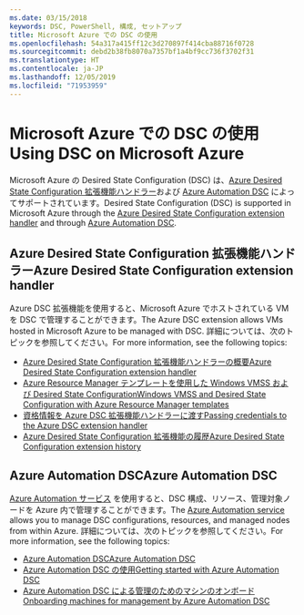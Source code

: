 ```yaml
---
ms.date: 03/15/2018
keywords: DSC, PowerShell, 構成, セットアップ
title: Microsoft Azure での DSC の使用
ms.openlocfilehash: 54a317a415ff12c3d270897f414cba88716f0728
ms.sourcegitcommit: debd2b38fb8070a7357bf1a4bf9cc736f3702f31
ms.translationtype: HT
ms.contentlocale: ja-JP
ms.lasthandoff: 12/05/2019
ms.locfileid: "71953959"
---
```

# <a name="using-dsc-on-microsoft-azure"></a><span data-ttu-id="9e4ee-103">Microsoft Azure での DSC の使用</span><span class="sxs-lookup"><span data-stu-id="9e4ee-103">Using DSC on Microsoft Azure</span></span>

<span data-ttu-id="9e4ee-104">Microsoft Azure の Desired State Configuration (DSC) は、[Azure Desired State Configuration 拡張機能ハンドラー](/azure/virtual-machines/extensions/dsc-overview)および [Azure Automation DSC](/azure/automation/automation-dsc-overview) によってサポートされています。</span><span class="sxs-lookup"><span data-stu-id="9e4ee-104">Desired State Configuration (DSC) is supported in Microsoft Azure through the [Azure Desired State Configuration extension handler](/azure/virtual-machines/extensions/dsc-overview) and through [Azure Automation DSC](/azure/automation/automation-dsc-overview).</span></span>

## <a name="azure-desired-state-configuration-extension-handler"></a><span data-ttu-id="9e4ee-105">Azure Desired State Configuration 拡張機能ハンドラー</span><span class="sxs-lookup"><span data-stu-id="9e4ee-105">Azure Desired State Configuration extension handler</span></span>

<span data-ttu-id="9e4ee-106">Azure DSC 拡張機能を使用すると、Microsoft Azure でホストされている VM を DSC で管理することができます。</span><span class="sxs-lookup"><span data-stu-id="9e4ee-106">The Azure DSC extension allows VMs hosted in Microsoft Azure to be managed with DSC.</span></span>
<span data-ttu-id="9e4ee-107">詳細については、次のトピックを参照してください。</span><span class="sxs-lookup"><span data-stu-id="9e4ee-107">For more information, see the following topics:</span></span>

- [<span data-ttu-id="9e4ee-108">Azure Desired State Configuration 拡張機能ハンドラーの概要</span><span class="sxs-lookup"><span data-stu-id="9e4ee-108">Azure Desired State Configuration extension handler</span></span>](/azure/virtual-machines/extensions/dsc-overview)
- [<span data-ttu-id="9e4ee-109">Azure Resource Manager テンプレートを使用した Windows VMSS および Desired State Configuration</span><span class="sxs-lookup"><span data-stu-id="9e4ee-109">Windows VMSS and Desired State Configuration with Azure Resource Manager templates</span></span>](/azure/virtual-machines/extensions/dsc-template)
- [<span data-ttu-id="9e4ee-110">資格情報を Azure DSC 拡張機能ハンドラーに渡す</span><span class="sxs-lookup"><span data-stu-id="9e4ee-110">Passing credentials to the Azure DSC extension handler</span></span>](/azure/virtual-machines/extensions/dsc-credentials)
- [<span data-ttu-id="9e4ee-111">Azure Desired State Configuration 拡張機能の履歴</span><span class="sxs-lookup"><span data-stu-id="9e4ee-111">Azure Desired State Configuration extension history</span></span>](azureDscexthistory.md)

## <a name="azure-automation-dsc"></a><span data-ttu-id="9e4ee-112">Azure Automation DSC</span><span class="sxs-lookup"><span data-stu-id="9e4ee-112">Azure Automation DSC</span></span>

<span data-ttu-id="9e4ee-113">[Azure Automation サービス](https://azure.microsoft.com/en-us/services/automation/) を使用すると、DSC 構成、リソース、管理対象ノードを Azure 内で管理することができます。</span><span class="sxs-lookup"><span data-stu-id="9e4ee-113">The [Azure Automation service](https://azure.microsoft.com/en-us/services/automation/) allows you to manage DSC configurations, resources, and managed nodes from within Azure.</span></span> <span data-ttu-id="9e4ee-114">詳細については、次のトピックを参照してください。</span><span class="sxs-lookup"><span data-stu-id="9e4ee-114">For more information, see the following topics:</span></span>

- [<span data-ttu-id="9e4ee-115">Azure Automation DSC</span><span class="sxs-lookup"><span data-stu-id="9e4ee-115">Azure Automation DSC</span></span>](/azure/automation/automation-dsc-overview)
- [<span data-ttu-id="9e4ee-116">Azure Automation DSC の使用</span><span class="sxs-lookup"><span data-stu-id="9e4ee-116">Getting started with Azure Automation DSC</span></span>](/azure/automation/automation-dsc-getting-started)
- [<span data-ttu-id="9e4ee-117">Azure Automation DSC による管理のためのマシンのオンボード</span><span class="sxs-lookup"><span data-stu-id="9e4ee-117">Onboarding machines for management by Azure Automation DSC</span></span>](/azure/automation/automation-dsc-onboarding)